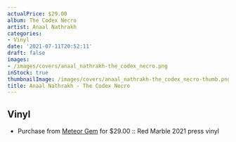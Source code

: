 ```yaml
---
actualPrice: $29.00
album: The Codex Necro
artist: Anaal Nathrakh
categories:
- Vinyl
date: '2021-07-11T20:52:11'
draft: false
images:
- /images/covers/anaal_nathrakh-the_codex_necro.png
inStock: true
thumbnailImage: /images/covers/anaal_nathrakh-the_codex_necro-thumb.png
title: Anaal Nathrakh - The Codex Necro
---
```


## Vinyl
* Purchase from [Meteor Gem](https://meteor-gem.com/products/anaal-nathrakh-the-codex-necro-lp) for $29.00 :: Red Marble 2021 press vinyl
